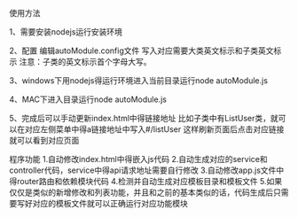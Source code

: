 使用方法

1、需要安装nodejs运行安装环境

2、配置
	编辑autoModule.config文件
	写入对应需要大类英文标示和子类英文标示
	注意：子类的英文标示首个字母大写。
    

3、windows下用nodejs得运行环境进入当前目录运行node autoModule.js

4、MAC下进入目录运行node autoModule.js

5、完成后可以手动更新index.html中得链接地址
	比如子类中有ListUser类，就可以在对应左侧菜单中得a链接地址中写入#/listUser
	这样刷新页面后点击对应链接就可以看到对应页面

程序功能
1.自动修改index.html中得嵌入js代码
2.自动生成对应的service和controller代码，service中得api请求地址需要自行修改
3.自动修改app.js文件中得router路由和依赖模块代码
4.检测并自动生成对应模板目录和模板文件
5.如果仅仅是类似的新增修改和列表功能，并且和之前的基本类似的话，代码生成后只需要写好对应的模板文件就可以正确运行对应功能模块
